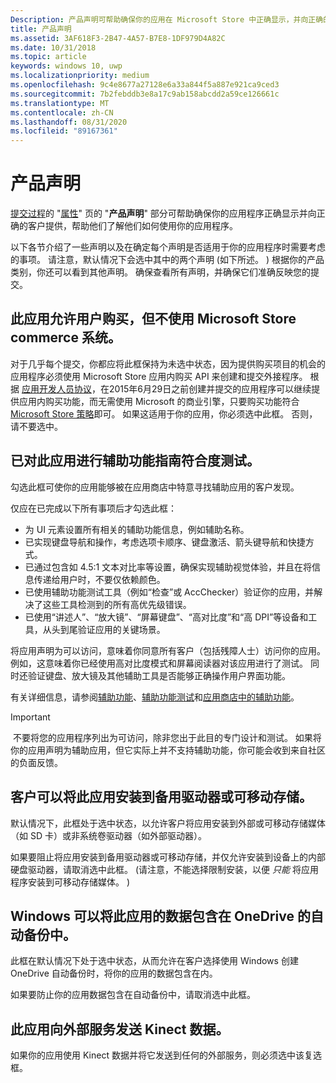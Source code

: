 ```yaml
---
Description: 产品声明可帮助确保你的应用在 Microsoft Store 中正确显示，并向正确的客户提供。
title: 产品声明
ms.assetid: 3AF618F3-2B47-4A57-B7E8-1DF979D4A82C
ms.date: 10/31/2018
ms.topic: article
keywords: windows 10, uwp
ms.localizationpriority: medium
ms.openlocfilehash: 9c4e8677a27128e6a33a844f5a887e921ca9ced3
ms.sourcegitcommit: 7b2febddb3e8a17c9ab158abcdd2a59ce126661c
ms.translationtype: MT
ms.contentlocale: zh-CN
ms.lasthandoff: 08/31/2020
ms.locfileid: "89167361"
---
```

# <a name="product-declarations"></a>产品声明

[提交过程](app-submissions.md)的 "[属性](enter-app-properties.md)" 页的 "**产品声明**" 部分可帮助确保你的应用程序正确显示并向正确的客户提供，帮助他们了解他们如何使用你的应用程序。

以下各节介绍了一些声明以及在确定每个声明是否适用于你的应用程序时需要考虑的事项。 请注意，默认情况下会选中其中的两个声明 (如下所述。 ) 根据你的产品类别，你还可以看到其他声明。 确保查看所有声明，并确保它们准确反映您的提交。

## <a name="this-app-allows-users-to-make-purchases-but-does-not-use-the-microsoft-store-commerce-system"></a>此应用允许用户购买，但不使用 Microsoft Store commerce 系统。

对于几乎每个提交，你都应将此框保持为未选中状态，因为提供购买项目的机会的应用程序必须使用 Microsoft Store 应用内购买 API 来创建和提交外接程序。 根据 [应用开发人员协议](/legal/windows/agreements/app-developer-agreement)，在2015年6月29日之前创建并提交的应用程序可以继续提供应用内购买功能，而无需使用 Microsoft 的商业引擎，只要购买功能符合 [Microsoft Store 策略](store-policies.md#108-financial-transactions)即可。 如果这适用于你的应用，你必须选中此框。 否则，请不要选中。

## <a name="this-app-has-been-tested-to-meet-accessibility-guidelines"></a>已对此应用进行辅助功能指南符合度测试。

勾选此框可使你的应用能够被在应用商店中特意寻找辅助应用的客户发现。

仅应在已完成以下所有事项后才勾选此框：

-   为 UI 元素设置所有相关的辅助功能信息，例如辅助名称。
-   已实现键盘导航和操作，考虑选项卡顺序、键盘激活、箭头键导航和快捷方式。
-   已通过包含如 4.5:1 文本对比率等设置，确保实现辅助视觉体验，并且在将信息传递给用户时，不要仅依赖颜色。
-   已使用辅助功能测试工具（例如“检查”或 AccChecker）验证你的应用，并解决了这些工具检测到的所有高优先级错误。
-   已使用“讲述人”、“放大镜”、“屏幕键盘”、“高对比度”和“高 DPI”等设备和工具，从头到尾验证应用的关键场景。

将应用声明为可以访问，意味着你同意所有客户（包括残障人士）访问你的应用。 例如，这意味着你已经使用高对比度模式和屏幕阅读器对该应用进行了测试。 同时还验证键盘、放大镜及其他辅助工具是否能够正确操作用户界面功能。

有关详细信息，请参阅[辅助功能](../design/accessibility/accessibility.md)、[辅助功能测试](../design/accessibility/accessibility-testing.md)和[应用商店中的辅助功能](../design/accessibility/accessibility-in-the-store.md)。

> [!IMPORTANT]
> 不要将您的应用程序列出为可访问，除非您出于此目的专门设计和测试。 如果将你的应用声明为辅助应用，但它实际上并不支持辅助功能，你可能会收到来自社区的负面反馈。

## <a name="customers-can-install-this-app-to-alternate-drives-or-removable-storage"></a>客户可以将此应用安装到备用驱动器或可移动存储。

默认情况下，此框处于选中状态，以允许客户将应用安装到外部或可移动存储媒体（如 SD 卡）或非系统卷驱动器（如外部驱动器）。

如果要阻止将应用安装到备用驱动器或可移动存储，并仅允许安装到设备上的内部硬盘驱动器，请取消选中此框。  (请注意，不能选择限制安装，以便 *只能* 将应用程序安装到可移动存储媒体。 ) 


## <a name="windows-can-include-this-apps-data-in-automatic-backups-to-onedrive"></a>Windows 可以将此应用的数据包含在 OneDrive 的自动备份中。

此框在默认情况下处于选中状态，从而允许在客户选择使用 Windows 创建 OneDrive 自动备份时，将你的应用的数据包含在内。

如果要防止你的应用数据包含在自动备份中，请取消选中此框。


## <a name="this-app-sends-kinect-data-to-external-services"></a>此应用向外部服务发送 Kinect 数据。 

如果你的应用使用 Kinect 数据并将它发送到任何的外部服务，则必须选中该复选框。



 

 

 